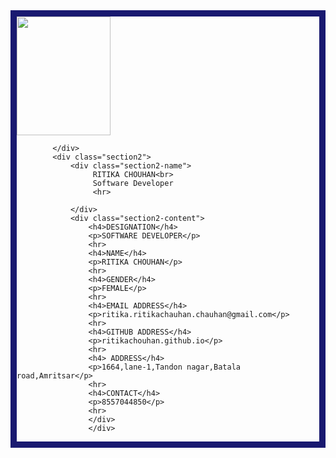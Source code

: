 <html>
    <head>
<style>
.section1-image{
    border:10px solid midnightblue;
    float:left; 
}
.section2-name{
    background-color:midnightblue;
    color:rgb(215, 213, 213);
    border-right:10px solid midnightblue;
    font-size:19px;
    letter-spacing:1px;
    font-weight:bold;
    padding-left:180px;
    padding-top:12px;
    font-family:Open Sans,Helvetica Neue,Helvetica,Arial,sans-serif;
    
}
.section2-content{
    background-color:rgb(215, 213, 213);
    color:white;
    padding-left:180px;
     border:10px solid midnightblue;
    font-family:Open Sans,Helvetica Neue,Helvetica,Arial,sans-serif;

}
p{
    color:midnightblue;
}


</style>
</head>
    <body>
        <div class="wrapper">
            <div class="section1-image">
                <img src="https://tse3.mm.bing.net/th?id=OIP.M639c50d07dc90cf4aae788e101293b77o1&pid=15.1&P=0&w=300&h=300" height="190px" width="150px">
                
            </div>
            <div class="section2">
                <div class="section2-name">
                     RITIKA CHOUHAN<br>
                     Software Developer
                     <hr>
                    
                </div>
                <div class="section2-content">
                    <h4>DESIGNATION</h4>
                    <p>SOFTWARE DEVELOPER</p>
                    <hr>
                    <h4>NAME</h4>
                    <p>RITIKA CHOUHAN</p>
                    <hr>
                    <h4>GENDER</h4>
                    <p>FEMALE</p>
                    <hr>
                    <h4>EMAIL ADDRESS</h4>
                    <p>ritika.ritikachauhan.chauhan@gmail.com</p>
                    <hr>
                    <h4>GITHUB ADDRESS</h4>
                    <p>ritikachouhan.github.io</p>
                    <hr>
                    <h4> ADDRESS</h4>
                    <p>1664,lane-1,Tandon nagar,Batala road,Amritsar</p>
                    <hr>
                    <h4>CONTACT</h4>
                    <p>8557044850</p>
                    <hr>
                    </div>
                    </div>     
</body>
</html>


       
